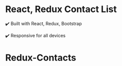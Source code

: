 # React, Redux Contact List

<p>✔️ Built with React, Redux, Bootstrap</p>
<p>✔️ Responsive for all devices</p>

# Redux-Contacts
